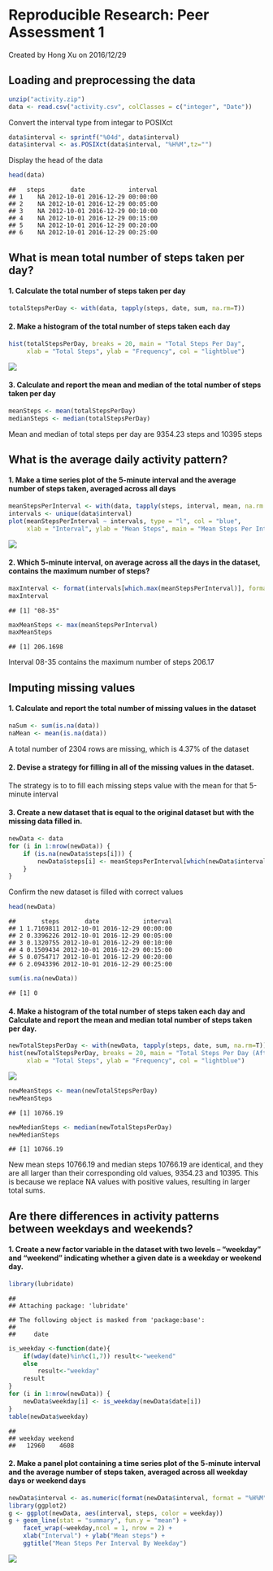 # Reproducible Research: Peer Assessment 1
Created by Hong Xu on 2016/12/29


## Loading and preprocessing the data


```r
unzip("activity.zip")
data <- read.csv("activity.csv", colClasses = c("integer", "Date"))
```
Convert the interval type from integar to POSIXct

```r
data$interval <- sprintf("%04d", data$interval)
data$interval <- as.POSIXct(data$interval, "%H%M",tz="")
```
Display the head of the data

```r
head(data)
```

```
##   steps       date            interval
## 1    NA 2012-10-01 2016-12-29 00:00:00
## 2    NA 2012-10-01 2016-12-29 00:05:00
## 3    NA 2012-10-01 2016-12-29 00:10:00
## 4    NA 2012-10-01 2016-12-29 00:15:00
## 5    NA 2012-10-01 2016-12-29 00:20:00
## 6    NA 2012-10-01 2016-12-29 00:25:00
```

## What is mean total number of steps taken per day?

#### 1. Calculate the total number of steps taken per day

```r
totalStepsPerDay <- with(data, tapply(steps, date, sum, na.rm=T))
```

#### 2. Make a histogram of the total number of steps taken each day

```r
hist(totalStepsPerDay, breaks = 20, main = "Total Steps Per Day", 
     xlab = "Total Steps", ylab = "Frequency", col = "lightblue")
```

![](PA1_template_files/figure-html/unnamed-chunk-6-1.png)<!-- -->

#### 3. Calculate and report the mean and median of the total number of steps taken per day

```r
meanSteps <- mean(totalStepsPerDay)
medianSteps <- median(totalStepsPerDay)
```
Mean and median of total steps per day are 9354.23 steps and 10395 steps

## What is the average daily activity pattern?

#### 1. Make a time series plot of the 5-minute interval and the average number of steps taken, averaged across all days

```r
meanStepsPerInterval <- with(data, tapply(steps, interval, mean, na.rm = T))
intervals <- unique(data$interval)
plot(meanStepsPerInterval ~ intervals, type = "l", col = "blue",
     xlab = "Interval", ylab = "Mean Steps", main = "Mean Steps Per Interval")
```

![](PA1_template_files/figure-html/unnamed-chunk-8-1.png)<!-- -->

#### 2. Which 5-minute interval, on average across all the days in the dataset, contains the maximum number of steps?

```r
maxInterval <- format(intervals[which.max(meanStepsPerInterval)], format = "%H-%M")
maxInterval
```

```
## [1] "08-35"
```

```r
maxMeanSteps <- max(meanStepsPerInterval)
maxMeanSteps
```

```
## [1] 206.1698
```
Interval 08-35 contains the maximum number of steps 206.17

## Imputing missing values

#### 1. Calculate and report the total number of missing values in the dataset

```r
naSum <- sum(is.na(data))
naMean <- mean(is.na(data))
```
A total number of 2304 rows are missing, which is 4.37% of the dataset

#### 2. Devise a strategy for filling in all of the missing values in the dataset.
The strategy is to to fill each missing steps value with the mean for that 5-minute interval

#### 3. Create a new dataset that is equal to the original dataset but with the missing data filled in.

```r
newData <- data
for (i in 1:nrow(newData)) {
    if (is.na(newData$steps[i])) {
        newData$steps[i] <- meanStepsPerInterval[which(newData$interval[i] == intervals)]
    }
}
```
Confirm the new dataset is filled with correct values

```r
head(newData)
```

```
##       steps       date            interval
## 1 1.7169811 2012-10-01 2016-12-29 00:00:00
## 2 0.3396226 2012-10-01 2016-12-29 00:05:00
## 3 0.1320755 2012-10-01 2016-12-29 00:10:00
## 4 0.1509434 2012-10-01 2016-12-29 00:15:00
## 5 0.0754717 2012-10-01 2016-12-29 00:20:00
## 6 2.0943396 2012-10-01 2016-12-29 00:25:00
```

```r
sum(is.na(newData))
```

```
## [1] 0
```

#### 4. Make a histogram of the total number of steps taken each day and Calculate and report the mean and median total number of steps taken per day.

```r
newTotalStepsPerDay <- with(newData, tapply(steps, date, sum, na.rm=T))
hist(newTotalStepsPerDay, breaks = 20, main = "Total Steps Per Day (After Imputing)", 
     xlab = "Total Steps", ylab = "Frequency", col = "lightblue")
```

![](PA1_template_files/figure-html/unnamed-chunk-13-1.png)<!-- -->

```r
newMeanSteps <- mean(newTotalStepsPerDay)
newMeanSteps
```

```
## [1] 10766.19
```

```r
newMedianSteps <- median(newTotalStepsPerDay)
newMedianSteps
```

```
## [1] 10766.19
```
New mean steps 10766.19 and median steps 10766.19 are identical, and they are all larger than their corresponding old values, 9354.23 and 10395. This is because we replace NA values with positive values, resulting in larger total sums.

## Are there differences in activity patterns between weekdays and weekends?

#### 1. Create a new factor variable in the dataset with two levels – “weekday” and “weekend” indicating whether a given date is a weekday or weekend day.

```r
library(lubridate)
```

```
## 
## Attaching package: 'lubridate'
```

```
## The following object is masked from 'package:base':
## 
##     date
```

```r
is_weekday <-function(date){
    if(wday(date)%in%c(1,7)) result<-"weekend"
    else
        result<-"weekday"
    result
}
for (i in 1:nrow(newData)) {
    newData$weekday[i] <- is_weekday(newData$date[i])
}
table(newData$weekday)
```

```
## 
## weekday weekend 
##   12960    4608
```

#### 2. Make a panel plot containing a time series plot of the 5-minute interval and the average number of steps taken, averaged across all weekday days or weekend days

```r
newData$interval <- as.numeric(format(newData$interval, format = "%H%M"))
library(ggplot2)
g <- ggplot(newData, aes(interval, steps, color = weekday))
g + geom_line(stat = "summary", fun.y = "mean") +
    facet_wrap(~weekday,ncol = 1, nrow = 2) +
    xlab("Interval") + ylab("Mean steps") +
    ggtitle("Mean Steps Per Interval By Weekday")
```

![](PA1_template_files/figure-html/unnamed-chunk-16-1.png)<!-- -->
